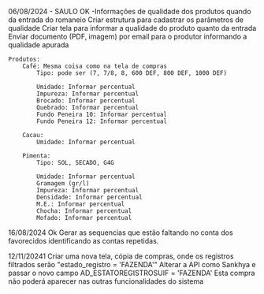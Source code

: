 06/08/2024 - SAULO  OK
-Informações de qualidade dos produtos quando da entrada do romaneio
    Criar estrutura para cadastrar os parâmetros de qualidade 
    Criar tela para informar a qualidade do produto quanto da entrada
        Enviar documento (PDF, imagem) por email para o produtor informando a qualidade apurada

    Produtos:
        Café: Mesma coisa como na tela de compras
            Tipo: pode ser (7, 7/8, 8, 600 DEF, 800 DEF, 1000 DEF)

            Umidade: Informar percentual
            Impureza: Informar percentual
            Brocado: Informar percentual
            Quebrado: Informar percentual
            Fundo Peneira 10: Informar percentual
            Fundo Peneira 12: Informar percentual

        Cacau:
            Umidade: Informar percentual

        Pimenta:
            Tipo: SOL, SECADO, G4G 

            Umidade: Informar percentual
            Gramagem (gr/l)
            Impureza: Informar percentual
            Densidade: Informar percentual
            M.E.: Informar percentual
            Chocha: Informar percentual
            Mofado: Informar percentual


16/08/2024
    Ok Gerar as sequencias que estão faltando no conta dos favorecidos identificando as contas repetidas.

12/11/20241
    Criar uma nova tela, cópia de compras, onde os registros filtrados serão "estado_registro = 'FAZENDA'"
    Alterar a API como Sankhya e passar o novo campo AD_ESTATOREGISTROSUIF = 'FAZENDA'
    Esta compra não poderá aparecer nas outras funcionalidades do sistema


